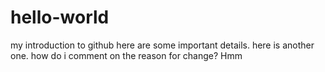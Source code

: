 # hello-world
my introduction to github
here are some important details.
here is another one. how do i comment on the reason for change? Hmm
